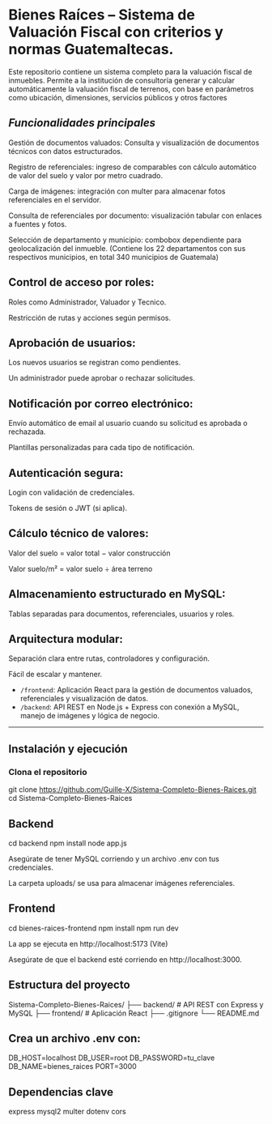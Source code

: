 # Bienes Raíces – Sistema de Valuación Fiscal con criterios y normas Guatemaltecas.

Este repositorio contiene un sistema completo para la valuación fiscal de inmuebles. Permite a la institución de consultoría generar y calcular automáticamente la valuación fiscal de terrenos, con base en parámetros como ubicación,
dimensiones, servicios públicos y otros factores

## ***Funcionalidades principales***

Gestión de documentos valuados: Consulta y visualización de documentos técnicos con datos estructurados.

Registro de referenciales: ingreso de comparables con cálculo automático de valor del suelo y valor por metro cuadrado.

Carga de imágenes: integración con multer para almacenar fotos referenciales en el servidor.

Consulta de referenciales por documento: visualización tabular con enlaces a fuentes y fotos.

Selección de departamento y municipio: combobox dependiente para geolocalización del inmueble. (Contiene los 22 departamentos con sus respectivos municipios, en total 340 municipios de Guatemala)

## Control de acceso por roles:

Roles como Administrador, Valuador y Tecnico.

Restricción de rutas y acciones según permisos.

## Aprobación de usuarios:

Los nuevos usuarios se registran como pendientes.

Un administrador puede aprobar o rechazar solicitudes.

## Notificación por correo electrónico:

Envío automático de email al usuario cuando su solicitud es aprobada o rechazada.

Plantillas personalizadas para cada tipo de notificación.

## Autenticación segura:

Login con validación de credenciales.

Tokens de sesión o JWT (si aplica).

## Cálculo técnico de valores:

Valor del suelo = valor total − valor construcción

Valor suelo/m² = valor suelo ÷ área terreno

## Almacenamiento estructurado en MySQL:

Tablas separadas para documentos, referenciales, usuarios y roles.

## Arquitectura modular:

Separación clara entre rutas, controladores y configuración.

Fácil de escalar y mantener.

- `/frontend`: Aplicación React para la gestión de documentos valuados, referenciales y visualización de datos.
- `/backend`: API REST en Node.js + Express con conexión a MySQL, manejo de imágenes y lógica de negocio.

---

## Instalación y ejecución

### Clona el repositorio


git clone https://github.com/Guille-X/Sistema-Completo-Bienes-Raices.git
cd Sistema-Completo-Bienes-Raices

## Backend

cd backend
npm install
node app.js

Asegúrate de tener MySQL corriendo y un archivo .env con tus credenciales.

La carpeta uploads/ se usa para almacenar imágenes referenciales.

## Frontend
cd bienes-raices-frontend
npm install
npm run dev

La app se ejecuta en http://localhost:5173 (Vite) 

Asegúrate de que el backend esté corriendo en http://localhost:3000.

## Estructura del proyecto

Sistema-Completo-Bienes-Raices/
├── backend/         # API REST con Express y MySQL
├── frontend/        # Aplicación React
├── .gitignore
└── README.md

## Crea un archivo .env con:

DB_HOST=localhost
DB_USER=root
DB_PASSWORD=tu_clave
DB_NAME=bienes_raices
PORT=3000


## Dependencias clave
express
mysql2
multer
dotenv
cors







